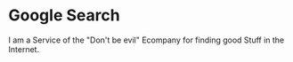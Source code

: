 # Google Search

I am a Service of the "Don't be evil" Ecompany for finding good Stuff in the Internet.
